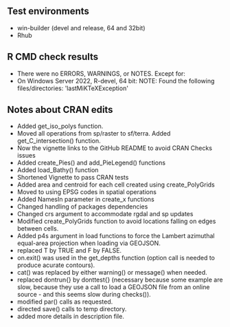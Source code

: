 
## Test environments

* win-builder (devel and release, 64 and 32bit)
* Rhub


## R CMD check results

* There were no ERRORS, WARNINGS, or NOTES. Except for:
* On Windows Server 2022, R-devel, 64 bit:
NOTE: Found the following files/directories: 'lastMiKTeXException'

## Notes about CRAN edits

* Added get_iso_polys function.
* Moved all operations from sp/raster to sf/terra. Added get_C_intersection() function.
* Now the vignette links to the GitHub README to avoid CRAN Checks issues
* Added create_Pies() and add_PieLegend() functions
* Added load_Bathy() function
* Shortened Vignette to pass CRAN tests
* Added area and centroid for each cell created using create_PolyGrids
* Moved to using EPSG codes in spatial operations
* Added NamesIn parameter in create_x functions
* Changed handling of packages dependencies
* Changed crs argument to accommodate rgdal and sp updates
* Modified create_PolyGrids function to avoid locations falling on edges between cells.
* Added p4s argument in load functions to force the Lambert azimuthal equal-area projection when loading via GEOJSON.
* replaced T by TRUE and F by FALSE.
* on.exit() was used in the get_depths function (option call is needed to produce acurate contours).
* cat() was replaced by either warning() or message() when needed.
* replaced dontrun{} by donttest{} (necessary because some example are slow, because they use a call to load a GEOJSON file from an online source - and this seems slow during checks()).
* modified par() calls as requested.
* directed save() calls to temp directory.
* added more details in description file.

